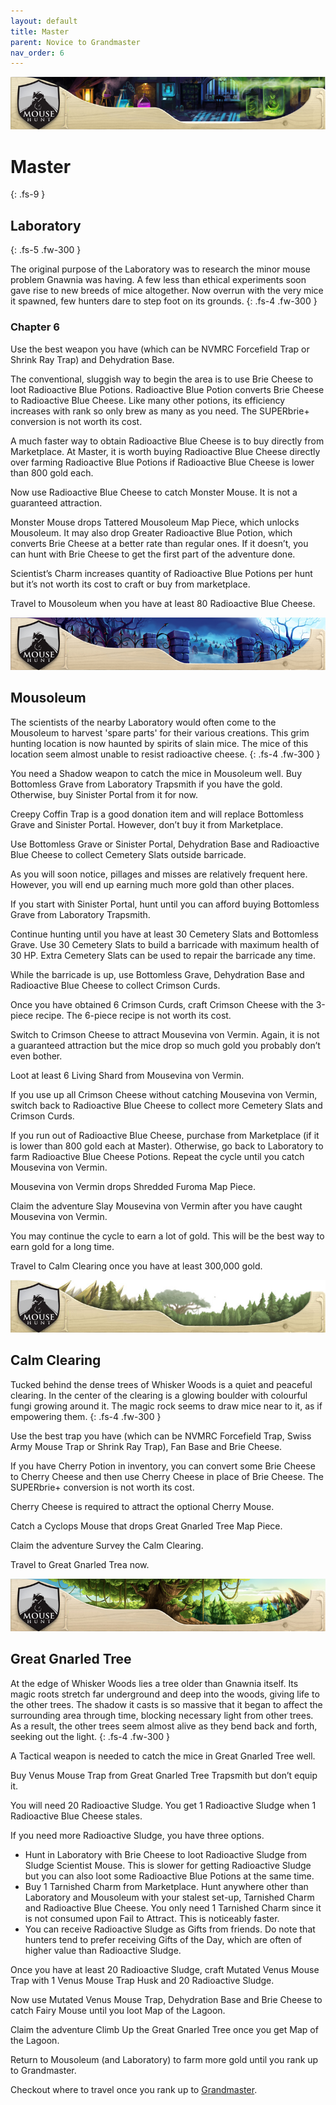 ```yaml
---
layout: default
title: Master
parent: Novice to Grandmaster
nav_order: 6
---
```


 <img src="/assets/images/banners/bannerLabo.jpg" alt="Laboratory's Banner">

# Master
{: .fs-9 }

## Laboratory
{: .fs-5 .fw-300 }

The original purpose of the Laboratory was to research the minor mouse problem Gnawnia was having. A few less than ethical experiments soon gave rise to new breeds of mice altogether. Now overrun with the very mice it spawned, few hunters dare to step foot on its grounds.
{: .fs-4 .fw-300 }

### Chapter 6

Use the best weapon you have (which can be NVMRC Forcefield Trap or Shrink Ray Trap) and Dehydration Base.

The conventional, sluggish way to begin the area is to use Brie Cheese to loot Radioactive Blue Potions. Radioactive Blue Potion converts Brie Cheese to Radioactive Blue Cheese. Like many other potions, its efficiency increases with rank so only brew as many as you need. The SUPERbrie+ conversion is not worth its cost.

A much faster way to obtain Radioactive Blue Cheese is to buy directly from Marketplace. At Master, it is worth buying Radioactive Blue Cheese directly over farming Radioactive Blue Potions if Radioactive Blue Cheese is lower than 800 gold each.

Now use Radioactive Blue Cheese to catch Monster Mouse. It is not a guaranteed attraction.

Monster Mouse drops Tattered Mousoleum Map Piece, which unlocks Mousoleum. It may also drop Greater Radioactive Blue Potion, which converts Brie Cheese at a better rate than regular ones. If it doesn’t, you can hunt with Brie Cheese to get the first part of the adventure done.

Scientist’s Charm increases quantity of Radioactive Blue Potions per hunt but it’s not worth its cost to craft or buy from marketplace.

Travel to Mousoleum when you have at least 80 Radioactive Blue Cheese.

 <img src="/assets/images/banners/bannerMoz.jpg" alt="Mousoleum's Banner">

## Mousoleum

The scientists of the nearby Laboratory would often come to the Mousoleum to harvest 'spare parts' for their various creations. This grim hunting location is now haunted by spirits of slain mice. The mice of this location seem almost unable to resist radioactive cheese.
{: .fs-4 .fw-300 }

You need a Shadow weapon to catch the mice in Mousoleum well. Buy Bottomless Grave from Laboratory Trapsmith if you have the gold. Otherwise, buy Sinister Portal from it for now.

Creepy Coffin Trap is a good donation item and will replace Bottomless Grave and Sinister Portal. However, don’t buy it from Marketplace.

Use Bottomless Grave or Sinister Portal, Dehydration Base and Radioactive Blue Cheese to collect Cemetery Slats outside barricade.

As you will soon notice, pillages and misses are relatively frequent here. However, you will end up earning much more gold than other places.

If you start with Sinister Portal, hunt until you can afford buying Bottomless Grave from Laboratory Trapsmith.

Continue hunting until you have at least 30 Cemetery Slats and Bottomless Grave.
Use 30 Cemetery Slats to build a barricade with maximum health of 30 HP. Extra Cemetery Slats can be used to repair the barricade any time.

While the barricade is up, use Bottomless Grave, Dehydration Base and Radioactive Blue Cheese to collect Crimson Curds.

Once you have obtained 6 Crimson Curds, craft Crimson Cheese with the 3-piece recipe. The 6-piece recipe is not worth its cost.

Switch to Crimson Cheese to attract Mousevina von Vermin. Again, it is not a guaranteed attraction but the mice drop so much gold you probably don’t even bother.

Loot at least 6 Living Shard from Mousevina von Vermin.

If you use up all Crimson Cheese without catching Mousevina von Vermin, switch back to Radioactive Blue Cheese to collect more Cemetery Slats and Crimson Curds.

If you run out of Radioactive Blue Cheese, purchase from Marketplace (if it is lower than 800 gold each at Master). Otherwise, go back to Laboratory to farm Radioactive Blue Cheese Potions.
Repeat the cycle until you catch Mousevina von Vermin.

Mousevina von Vermin drops Shredded Furoma Map Piece.

Claim the adventure Slay Mousevina von Vermin after you have caught Mousevina von Vermin.

You may continue the cycle to earn a lot of gold. This will be the best way to earn gold for a long time.

Travel to Calm Clearing once you have at least 300,000 gold.

<img src="/assets/images/banners/bannerCC.jpg" alt="Calm Clearing's Banner">

## Calm Clearing

Tucked behind the dense trees of Whisker Woods is a quiet and peaceful clearing. In the center of the clearing is a glowing boulder with colourful fungi growing around it. The magic rock seems to draw mice near to it, as if empowering them.
{: .fs-4 .fw-300 }

Use the best trap you have (which can be NVMRC Forcefield Trap, Swiss Army Mouse Trap or Shrink Ray Trap), Fan Base and Brie Cheese.

If you have Cherry Potion in inventory, you can convert some Brie Cheese to Cherry Cheese and then use Cherry Cheese in place of Brie Cheese. The SUPERbrie+ conversion is not worth its cost.

Cherry Cheese is required to attract the optional Cherry Mouse.

Catch a Cyclops Mouse that drops Great Gnarled Tree Map Piece.

Claim the adventure Survey the Calm Clearing.

Travel to Great Gnarled Trea now.

<img src="/assets/images/banners/bannerGGT.jpg" alt="Great Gnarled Tree's Banner">

## Great Gnarled Tree

At the edge of Whisker Woods lies a tree older than Gnawnia itself. Its magic roots stretch far underground and deep into the woods, giving life to the other trees. The shadow it casts is so massive that it began to affect the surrounding area through time, blocking necessary light from other trees. As a result, the other trees seem almost alive as they bend back and forth, seeking out the light.
{: .fs-4 .fw-300 }

A Tactical weapon is needed to catch the mice in Great Gnarled Tree well.

Buy Venus Mouse Trap from Great Gnarled Tree Trapsmith but don’t equip it.

You will need 20 Radioactive Sludge. You get 1 Radioactive Sludge when 1 Radioactive Blue Cheese stales.

If you need more Radioactive Sludge, you have three options.
<ul>
<li>Hunt in Laboratory with Brie Cheese to loot Radioactive Sludge from Sludge Scientist Mouse. This is slower for getting Radioactive Sludge but you can also loot some Radioactive Blue Potions at the same time.</li>
<li>Buy 1 Tarnished Charm from Marketplace. Hunt anywhere other than Laboratory and Mousoleum with your stalest set-up, Tarnished Charm and Radioactive Blue Cheese. You only need 1 Tarnished Charm since it is not consumed upon Fail to Attract. This is noticeably faster.</li>
<li>You can receive Radioactive Sludge as Gifts from friends. Do note that hunters tend to prefer receiving Gifts of the Day, which are often of higher value than Radioactive Sludge.</li>
</ul>
Once you have at least 20 Radioactive Sludge, craft Mutated Venus Mouse Trap with 1 Venus Mouse Trap Husk and 20 Radioactive Sludge.

Now use Mutated Venus Mouse Trap, Dehydration Base and Brie Cheese to catch Fairy Mouse until you loot Map of the Lagoon.

Claim the adventure Climb Up the Great Gnarled Tree once you get Map of the Lagoon.

Return to Mousoleum (and Laboratory) to farm more gold until you rank up to Grandmaster.

Checkout where to travel once you rank up to [Grandmaster](/novice-to-grandmaster/grandmaster).
